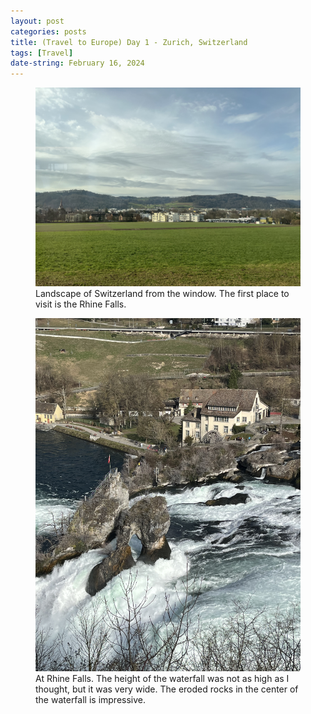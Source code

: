 ```yaml
---
layout: post
categories: posts
title: (Travel to Europe) Day 1 - Zurich, Switzerland
tags: [Travel]
date-string: February 16, 2024
---
```


<figure>
	<img src="/images/2024-02_Europe/240216_Zurich/IMG_6175.jpeg" width="600">
	<figcaption>Landscape of Switzerland from the window. The first place to visit is the Rhine Falls.</figcaption>
</figure>

<figure>
	<img src="/images/2024-02_Europe/240216_Zurich/IMG_6198.jpeg" width="600">
	<figcaption>At Rhine Falls. The height of the waterfall was not as high as I thought, but it was very wide. The eroded rocks in the center of the waterfall is impressive.</figcaption>
</figure>